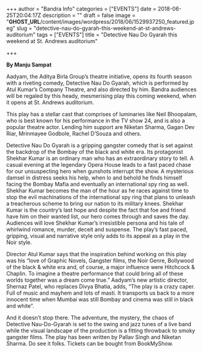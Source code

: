 +++
author = "Bandra Info"
categories = ["EVENTS"]
date = 2018-06-25T20:04:17Z
description = ""
draft = false
image = "__GHOST_URL__/content/images/wordpress/2018/06/1529937250_featured.jpeg"
slug = "detective-nau-do-gyarah-this-weekend-at-st-andrews-auditorium"
tags = ["EVENTS"]
title = "Detective Nau Do Gyarah this weekend at  St. Andrews auditorium"

+++


<p dir="auto"><strong>By Manju Sampat </strong></p>
<p dir="ltr">Aadyam, the Aditya Birla Group’s theatre initiative, opens its fourth season with a riveting comedy, Detective Nau Do Gyarah, which is performed by Atul Kumar’s Company Theatre, and also directed by him. Bandra audiences will be regaled by this heady, mesmerising play this coming weekend, when it opens at St. Andrews auditorium. </p>
<p>This play has a stellar cast that comprises of luminaries like Neil Bhoopalam, who is best known for his performance in the TV show 24, and is also a popular theatre actor. Lending him support are Niketan Sharma, Gagan Dev Riar, Mrinmayee Godbole, Rachel D’Souza and others. </p>
<p>Detective Nau Do Gyarah is a gripping gangster comedy that is set against the backdrop of the Bombay of the black and white era. Its protagonist Shekhar Kumar is an ordinary man who has an extraordinary story to tell. A casual evening at the legendary Opera House leads to a fast paced chase for our unsuspecting hero when gunshots interrupt the show. A mysterious damsel in distress seeks his help, when lo and behold he finds himself facing the Bombay Mafia and eventually an international spy ring as well. Shekhar Kumar becomes the man of the hour as he races against time to stop the evil machinations of the international spy ring that plans to unleash a treacherous scheme to bring our nation to its military knees. Shekhar Kumar is the country’s last hope and despite the fact that foe and friend have him on their wanted list, our hero comes through and saves the day. Audiences will love Shekhar Kumar’s irresistible persona and his tale of whirlwind romance, murder, deceit and suspense. The play’s fast paced, gripping, visual and narrative style only adds to its appeal as a play in the Noir style. </p>
<p>Director Atul Kumar says that the inspiration behind working on this play was his “love of Graphic Novels, Gangster films, the Noir Genre, Bollywood of the black &amp; white era and, of course, a major influence were Hitchcock &amp; Chaplin. To imagine a theatre performance that could bring all of these worlds together was a dream come true.” Aadyam’s new artistic director, Shernaz Patel, who replaces Divya Bhatia, adds, “The play is a crazy caper. Full of music and mayhem and lots of masti. It transports us back to a more innocent time when Mumbai was still Bombay and cinema was still in black and white”. </p>
<p>And it doesn’t stop there. The adventure, the mystery, the chaos of Detective Nau-Do-Gyarah is set to the swing and jazz tunes of a live band while the visual landscape of the production is a fitting throwback to smoky gangster films. The play has been written by Pallav Singh and Niketan Sharma. Do see it folks. Tickets can be bought from BookMyShow.</p>



